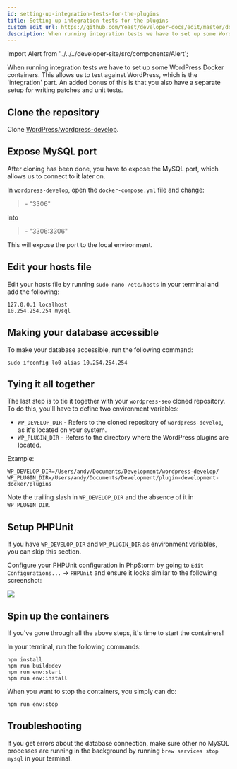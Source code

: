 ```yaml
---
id: setting-up-integration-tests-for-the-plugins
title: Setting up integration tests for the plugins
custom_edit_url: https://github.com/Yoast/developer-docs/edit/master/docs/standards/setting-up-integration-tests-for-the-plugins.md
description: When running integration tests we have to set up some WordPress Docker containers. This allows us to test against WordPress, which is the 'integration' part.
---
```

import Alert from '../../../developer-site/src/components/Alert';

When running integration tests we have to set up some WordPress Docker containers. This allows us to test against WordPress, which is the 'integration' part. An added bonus of this is that you also have a separate setup for writing patches and unit tests.

## Clone the repository

Clone [WordPress/wordpress-develop](https://github.com/WordPress/wordpress-develop).

## Expose MySQL port

After cloning has been done, you have to expose the MySQL port, which allows us to connect to it later on.

In `wordpress-develop`, open the `docker-compose.yml` file and change:

> \- "3306"

into

> \- "3306:3306"

This will expose the port to the local environment.

## Edit your hosts file

Edit your hosts file by running `sudo nano /etc/hosts` in your terminal and add the following:

```
127.0.0.1 localhost
10.254.254.254 mysql
```

## Making your database accessible

To make your database accessible, run the following command:

`sudo ifconfig lo0 alias 10.254.254.254`

## Tying it all together

The last step is to tie it together with your `wordpress-seo` cloned repository.
To do this, you'll have to define two environment variables:

* `WP_DEVELOP_DIR` - Refers to the cloned repository of `wordpress-develop`, as it's located on your system.
* `WP_PLUGIN_DIR` - Refers to the directory where the WordPress plugins are located.

Example:

```
WP_DEVELOP_DIR=/Users/andy/Documents/Development/wordpress-develop/
WP_PLUGIN_DIR=/Users/andy/Documents/Development/plugin-development-docker/plugins
```

<Alert type="warning">

Note the trailing slash in `WP_DEVELOP_DIR` and the absence of it in `WP_PLUGIN_DIR`.
</Alert>

## Setup PHPUnit

<Alert>

If you have `WP_DEVELOP_DIR` and `WP_PLUGIN_DIR` as environment variables, you can skip this section.
</Alert>

Configure your PHPUnit configuration in PhpStorm by going to `Edit Configurations...` -> `PHPUnit` and ensure it looks similar to the following screenshot:

![](https://lh5.googleusercontent.com/9TJaufyDOzjcM9bGn6ELSVnGTL6tfFOlW8LMoTmmOLoOtvANfN36B5kVZ72iesKy8isliFQHmSq2uMPR58FkHwRVqPCF_O9MvdEAhy4QHK1h53Kp6ppiJ83d70AUNLOSFBDvuxyv)

## Spin up the containers

If you've gone through all the above steps, it's time to start the containers!

In your terminal, run the following commands:

```
npm install
npm run build:dev
npm run env:start
npm run env:install
```

When you want to stop the containers, you simply can do:

`npm run env:stop`


## Troubleshooting

If you get errors about the database connection, make sure other no MySQL processes are running in the background by running `brew services stop mysql` in your terminal.



